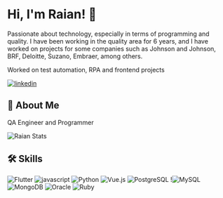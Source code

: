 
# Hi, I'm Raian! 👋

Passionate about technology, especially in terms of programming and quality.
I have been working in the quality area for 6 years, and I have worked on projects for some companies such as Johnson and Johnson, BRF, Deloitte, Suzano, Embraer, among others.

Worked on test automation, RPA and frontend projects

[![linkedin](https://img.shields.io/badge/linkedin-0A66C2?style=for-the-badge&logo=linkedin&logoColor=white)](https://www.linkedin.com/in/raian-damaceno/)
## 🚀 About Me
QA Engineer and Programmer

![Raian Stats](https://github-readme-stats.vercel.app/api/top-langs/?username=RaianDamaceno&theme=orange-green)      

## 🛠 Skills
![Flutter](	https://img.shields.io/badge/Flutter-02569B?style=for-the-badge&logo=flutter&logoColor=white) ![javascript](https://img.shields.io/badge/JavaScript-323330?style=for-the-badge&logo=javascript&logoColor=F7DF1E) ![Python](https://img.shields.io/badge/Python-3776AB?style=for-the-badge&logo=python&logoColor=white) ![Vue.js](https://img.shields.io/badge/Vue.js-35495E?style=for-the-badge&logo=vue.js&logoColor=4FC08D) ![PostgreSQL](https://img.shields.io/badge/PostgreSQL-316192?style=for-the-badge&logo=postgresql&logoColor=white) !![MySQL](https://img.shields.io/badge/MySQL-005C84?style=for-the-badge&logo=mysql&logoColor=white) ![MongoDB](https://img.shields.io/badge/MongoDB-4EA94B?style=for-the-badge&logo=mongodb&logoColor=white) ![Oracle](https://img.shields.io/badge/Oracle-F80000?style=for-the-badge&logo=Oracle&logoColor=white) ![Ruby](https://img.shields.io/badge/Ruby-CC342D?style=for-the-badge&logo=ruby&logoColor=white)


 

